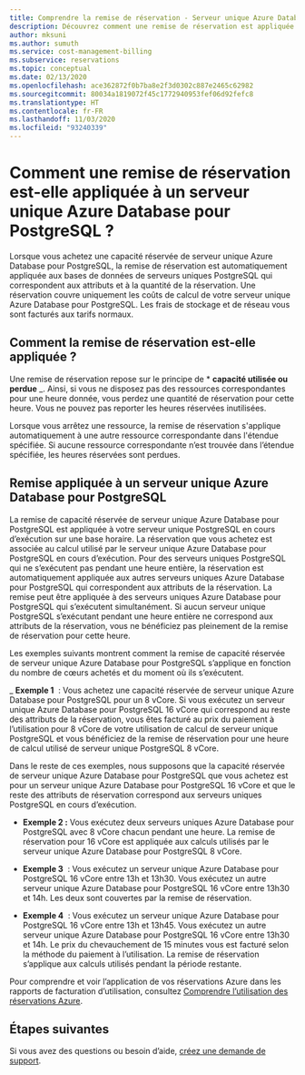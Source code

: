 ```yaml
---
title: Comprendre la remise de réservation - Serveur unique Azure Database pour PostgreSQL
description: Découvrez comment une remise de réservation est appliquée à des serveurs uniques Azure Database pour PostgreSQL.
author: mksuni
ms.author: sumuth
ms.service: cost-management-billing
ms.subservice: reservations
ms.topic: conceptual
ms.date: 02/13/2020
ms.openlocfilehash: ace362872f0b7ba8e2f3d0302c887e2465c62982
ms.sourcegitcommit: 80034a1819072f45c1772940953fef06d92fefc8
ms.translationtype: HT
ms.contentlocale: fr-FR
ms.lasthandoff: 11/03/2020
ms.locfileid: "93240339"
---
```

# <a name="how-a-reservation-discount-is-applied-to-azure-database-for-postgresql-single-server"></a>Comment une remise de réservation est-elle appliquée à un serveur unique Azure Database pour PostgreSQL ?

Lorsque vous achetez une capacité réservée de serveur unique Azure Database pour PostgreSQL, la remise de réservation est automatiquement appliquée aux bases de données de serveurs uniques PostgreSQL qui correspondent aux attributs et à la quantité de la réservation. Une réservation couvre uniquement les coûts de calcul de votre serveur unique Azure Database pour PostgreSQL. Les frais de stockage et de réseau vous sont facturés aux tarifs normaux.

## <a name="how-reservation-discount-is-applied"></a>Comment la remise de réservation est-elle appliquée ?

Une remise de réservation repose sur le principe de * **capacité utilisée ou perdue** _. Ainsi, si vous ne disposez pas des ressources correspondantes pour une heure donnée, vous perdez une quantité de réservation pour cette heure. Vous ne pouvez pas reporter les heures réservées inutilisées.</br>

Lorsque vous arrêtez une ressource, la remise de réservation s'applique automatiquement à une autre ressource correspondante dans l'étendue spécifiée. Si aucune ressource correspondante n’est trouvée dans l’étendue spécifiée, les heures réservées sont perdues.

## <a name="discount-applied-to-azure-database-for-postgresql-single-server"></a>Remise appliquée à un serveur unique Azure Database pour PostgreSQL

La remise de capacité réservée de serveur unique Azure Database pour PostgreSQL est appliquée à votre serveur unique PostgreSQL en cours d’exécution sur une base horaire. La réservation que vous achetez est associée au calcul utilisé par le serveur unique Azure Database pour PostgreSQL en cours d’exécution. Pour des serveurs uniques PostgreSQL qui ne s’exécutent pas pendant une heure entière, la réservation est automatiquement appliquée aux autres serveurs uniques Azure Database pour PostgreSQL qui correspondent aux attributs de la réservation. La remise peut être appliquée à des serveurs uniques Azure Database pour PostgreSQL qui s’exécutent simultanément. Si aucun serveur unique PostgreSQL s’exécutant pendant une heure entière ne correspond aux attributs de la réservation, vous ne bénéficiez pas pleinement de la remise de réservation pour cette heure.

Les exemples suivants montrent comment la remise de capacité réservée de serveur unique Azure Database pour PostgreSQL s’applique en fonction du nombre de cœurs achetés et du moment où ils s’exécutent.

_ **Exemple 1**  : Vous achetez une capacité réservée de serveur unique Azure Database pour PostgreSQL pour un 8 vCore. Si vous exécutez un serveur unique Azure Database pour PostgreSQL 16 vCore qui correspond au reste des attributs de la réservation, vous êtes facturé au prix du paiement à l’utilisation pour 8 vCore de votre utilisation de calcul de serveur unique PostgreSQL et vous bénéficiez de la remise de réservation pour une heure de calcul utilisé de serveur unique PostgreSQL 8 vCore.</br>

Dans le reste de ces exemples, nous supposons que la capacité réservée de serveur unique Azure Database pour PostgreSQL que vous achetez est pour un serveur unique Azure Database pour PostgreSQL 16 vCore et que le reste des attributs de réservation correspond aux serveurs uniques PostgreSQL en cours d’exécution.

* **Exemple 2 :** Vous exécutez deux serveurs uniques Azure Database pour PostgreSQL avec 8 vCore chacun pendant une heure. La remise de réservation pour 16 vCore est appliquée aux calculs utilisés par le serveur unique Azure Database pour PostgreSQL 8 vCore.

* **Exemple 3**  : Vous exécutez un serveur unique Azure Database pour PostgreSQL 16 vCore entre 13h et 13h30. Vous exécutez un autre serveur unique Azure Database pour PostgreSQL 16 vCore entre 13h30 et 14h. Les deux sont couvertes par la remise de réservation.

* **Exemple 4**  : Vous exécutez un serveur unique Azure Database pour PostgreSQL 16 vCore entre 13h et 13h45. Vous exécutez un autre serveur unique Azure Database pour PostgreSQL 16 vCore entre 13h30 et 14h. Le prix du chevauchement de 15 minutes vous est facturé selon la méthode du paiement à l’utilisation. La remise de réservation s’applique aux calculs utilisés pendant la période restante.

Pour comprendre et voir l’application de vos réservations Azure dans les rapports de facturation d’utilisation, consultez [Comprendre l’utilisation des réservations Azure](./understand-reserved-instance-usage-ea.md).

## <a name="next-steps"></a>Étapes suivantes

Si vous avez des questions ou besoin d’aide, [créez une demande de support](https://go.microsoft.com/fwlink/?linkid=2083458).